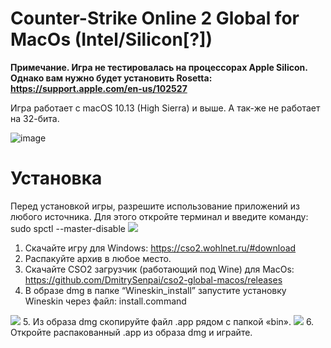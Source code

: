 # Counter-Strike Online 2 Global for MacOs (Intel/Silicon[?])

**Примечание. Игра не тестировалась на процессорах Apple Silicon. Однако вам нужно будет установить Rosetta: https://support.apple.com/en-us/102527**

Игра работает с macOS 10.13 (High Sierra) и выше. А так-же не работает на 32-бита.

![image](https://github.com/DmitrySenpai/cso2-global-macos/assets/2939460/90f3bb53-645a-4fa4-8022-e3e63fdebf61)

# Установка

Перед установкой игры, разрешите использование приложений из любого источника. Для этого
откройте терминал и введите команду: sudo spctl --master-disable
<img src="https://github.com/DmitrySenpai/cso2-global-macos/assets/2939460/4beb6384-e12f-4f8b-bafa-023bd8595923">
1. Скачайте игру для Windows: https://cso2.wohlnet.ru/#download
2. Распакуйте архив в любое место.
3. Скачайте CSO2 загрузчик (работающий под Wine) для MacOs: https://github.com/DmitrySenpai/cso2-global-macos/releases
4. В образе dmg в папке “Wineskin_install” запустите установку Wineskin через файл: install.command
<img src="https://github.com/DmitrySenpai/cso2-global-macos/assets/2939460/cb33a9b0-8ab0-4ec5-b6d6-59fb086e94d8">
5. Из образа dmg скопируйте файл .app рядом с папкой «bin».
<img src="https://github.com/DmitrySenpai/cso2-global-macos/assets/2939460/0bef6d6e-7b4c-4a40-85ce-25d2a21cb801">
6. Откройте распакованный .app из образа dmg и играйте.
